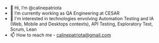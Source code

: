 - 👋 Hi, I’m @calinepatriota
- 🌱 I’m currently working as QA Engineering at CESAR 
- 👀 I'm interested in technologies envolving Automation Testing and IA (Web, Mobile and Desktops contexts), API Testing, Exploratory Test, Scrum, Lean
- 📫 How to reach me - calinepatriota@gmail.com
<!---
calinepatriota/calinepatriota is a ✨ special ✨ repository because its `README.md` (this file) appears on your GitHub profile.
You can click the Preview link to take a look at your changes.
--->

